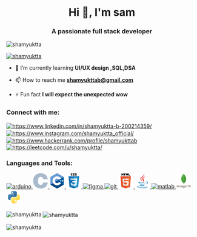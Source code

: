 <h1 align="center">Hi 👋, I'm sam</h1>
<h3 align="center">A passionate full stack developer</h3>

<p align="left"> <img src="https://komarev.com/ghpvc/?username=shamyuktta&label=Profile%20views&color=0e75b6&style=flat" alt="shamyuktta" /> </p>

<p align="left"> <a href="https://github.com/ryo-ma/github-profile-trophy"><img src="https://github-profile-trophy.vercel.app/?username=shamyuktta" alt="shamyuktta" /></a> </p>

- 🌱 I’m currently learning **UI/UX design ,SQL,DSA**

- 📫 How to reach me **shamyukttab@gmail.com**

- ⚡ Fun fact **I will expect the unexpected wow**

<h3 align="left">Connect with me:</h3>
<p align="left">
<a href="https://linkedin.com/in/https://www.linkedin.com/in/shamyuktta-b-200214359/" target="blank"><img align="center" src="https://raw.githubusercontent.com/rahuldkjain/github-profile-readme-generator/master/src/images/icons/Social/linked-in-alt.svg" alt="https://www.linkedin.com/in/shamyuktta-b-200214359/" height="30" width="40" /></a>
<a href="https://instagram.com/https://www.instagram.com/shamyuktta_official/" target="blank"><img align="center" src="https://raw.githubusercontent.com/rahuldkjain/github-profile-readme-generator/master/src/images/icons/Social/instagram.svg" alt="https://www.instagram.com/shamyuktta_official/" height="30" width="40" /></a>
<a href="https://www.hackerrank.com/https://www.hackerrank.com/profile/shamyukttab" target="blank"><img align="center" src="https://raw.githubusercontent.com/rahuldkjain/github-profile-readme-generator/master/src/images/icons/Social/hackerrank.svg" alt="https://www.hackerrank.com/profile/shamyukttab" height="30" width="40" /></a>
<a href="https://www.leetcode.com/https://leetcode.com/u/shamyuktta/" target="blank"><img align="center" src="https://raw.githubusercontent.com/rahuldkjain/github-profile-readme-generator/master/src/images/icons/Social/leet-code.svg" alt="https://leetcode.com/u/shamyuktta/" height="30" width="40" /></a>
</p>

<h3 align="left">Languages and Tools:</h3>
<p align="left"> <a href="https://www.arduino.cc/" target="_blank" rel="noreferrer"> <img src="https://cdn.worldvectorlogo.com/logos/arduino-1.svg" alt="arduino" width="40" height="40"/> </a> <a href="https://www.cprogramming.com/" target="_blank" rel="noreferrer"> <img src="https://raw.githubusercontent.com/devicons/devicon/master/icons/c/c-original.svg" alt="c" width="40" height="40"/> </a> <a href="https://www.w3schools.com/cpp/" target="_blank" rel="noreferrer"> <img src="https://raw.githubusercontent.com/devicons/devicon/master/icons/cplusplus/cplusplus-original.svg" alt="cplusplus" width="40" height="40"/> </a> <a href="https://www.w3schools.com/css/" target="_blank" rel="noreferrer"> <img src="https://raw.githubusercontent.com/devicons/devicon/master/icons/css3/css3-original-wordmark.svg" alt="css3" width="40" height="40"/> </a> <a href="https://www.figma.com/" target="_blank" rel="noreferrer"> <img src="https://www.vectorlogo.zone/logos/figma/figma-icon.svg" alt="figma" width="40" height="40"/> </a> <a href="https://git-scm.com/" target="_blank" rel="noreferrer"> <img src="https://www.vectorlogo.zone/logos/git-scm/git-scm-icon.svg" alt="git" width="40" height="40"/> </a> <a href="https://www.w3.org/html/" target="_blank" rel="noreferrer"> <img src="https://raw.githubusercontent.com/devicons/devicon/master/icons/html5/html5-original-wordmark.svg" alt="html5" width="40" height="40"/> </a> <a href="https://www.java.com" target="_blank" rel="noreferrer"> <img src="https://raw.githubusercontent.com/devicons/devicon/master/icons/java/java-original.svg" alt="java" width="40" height="40"/> </a> <a href="https://www.mathworks.com/" target="_blank" rel="noreferrer"> <img src="https://upload.wikimedia.org/wikipedia/commons/2/21/Matlab_Logo.png" alt="matlab" width="40" height="40"/> </a> <a href="https://www.mongodb.com/" target="_blank" rel="noreferrer"> <img src="https://raw.githubusercontent.com/devicons/devicon/master/icons/mongodb/mongodb-original-wordmark.svg" alt="mongodb" width="40" height="40"/> </a> <a href="https://www.python.org" target="_blank" rel="noreferrer"> <img src="https://raw.githubusercontent.com/devicons/devicon/master/icons/python/python-original.svg" alt="python" width="40" height="40"/> </a> </p>

<p><img align="left" src="https://github-readme-stats.vercel.app/api/top-langs?username=shamyuktta&show_icons=true&locale=en&layout=compact" alt="shamyuktta" /></p>

<p>&nbsp;<img align="center" src="https://github-readme-stats.vercel.app/api?username=shamyuktta&show_icons=true&locale=en" alt="shamyuktta" /></p>

<p><img align="center" src="https://github-readme-streak-stats.herokuapp.com/?user=shamyuktta&" alt="shamyuktta" /></p>
